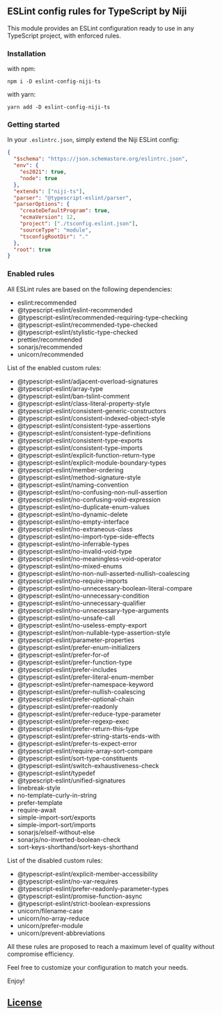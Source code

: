## ESLint config rules for TypeScript by Niji

This module provides an ESLint configuration ready to use in any TypeScript project, with enforced rules.

### Installation

with npm:

```shell
npm i -D eslint-config-niji-ts
```

with yarn:

```shell
yarn add -D eslint-config-niji-ts
```

### Getting started

In your `.eslintrc.json`, simply extend the Niji ESLint config:

```json
{
  "$schema": "https://json.schemastore.org/eslintrc.json",
  "env": {
    "es2021": true,
    "node": true
  },
  "extends": ["niji-ts"],
  "parser": "@typescript-eslint/parser",
  "parserOptions": {
    "createDefaultProgram": true,
    "ecmaVersion": 12,
    "project": ["./tsconfig.eslint.json"],
    "sourceType": "module",
    "tsconfigRootDir": "."
  },
  "root": true
}
```

### Enabled rules

All ESLint rules are based on the following dependencies:

- eslint:recommended
- @typescript-eslint/eslint-recommended
- @typescript-eslint/recommended-requiring-type-checking
- @typescript-eslint/recommended-type-checked
- @typescript-eslint/stylistic-type-checked
- prettier/recommended
- sonarjs/recommended
- unicorn/recommended

List of the enabled custom rules:

- @typescript-eslint/adjacent-overload-signatures
- @typescript-eslint/array-type
- @typescript-eslint/ban-tslint-comment
- @typescript-eslint/class-literal-property-style
- @typescript-eslint/consistent-generic-constructors
- @typescript-eslint/consistent-indexed-object-style
- @typescript-eslint/consistent-type-assertions
- @typescript-eslint/consistent-type-definitions
- @typescript-eslint/consistent-type-exports
- @typescript-eslint/consistent-type-imports
- @typescript-eslint/explicit-function-return-type
- @typescript-eslint/explicit-module-boundary-types
- @typescript-eslint/member-ordering
- @typescript-eslint/method-signature-style
- @typescript-eslint/naming-convention
- @typescript-eslint/no-confusing-non-null-assertion
- @typescript-eslint/no-confusing-void-expression
- @typescript-eslint/no-duplicate-enum-values
- @typescript-eslint/no-dynamic-delete
- @typescript-eslint/no-empty-interface
- @typescript-eslint/no-extraneous-class
- @typescript-eslint/no-import-type-side-effects
- @typescript-eslint/no-inferrable-types
- @typescript-eslint/no-invalid-void-type
- @typescript-eslint/no-meaningless-void-operator
- @typescript-eslint/no-mixed-enums
- @typescript-eslint/no-non-null-asserted-nullish-coalescing
- @typescript-eslint/no-require-imports
- @typescript-eslint/no-unnecessary-boolean-literal-compare
- @typescript-eslint/no-unnecessary-condition
- @typescript-eslint/no-unnecessary-qualifier
- @typescript-eslint/no-unnecessary-type-arguments
- @typescript-eslint/no-unsafe-call
- @typescript-eslint/no-useless-empty-export
- @typescript-eslint/non-nullable-type-assertion-style
- @typescript-eslint/parameter-properties
- @typescript-eslint/prefer-enum-initializers
- @typescript-eslint/prefer-for-of
- @typescript-eslint/prefer-function-type
- @typescript-eslint/prefer-includes
- @typescript-eslint/prefer-literal-enum-member
- @typescript-eslint/prefer-namespace-keyword
- @typescript-eslint/prefer-nullish-coalescing
- @typescript-eslint/prefer-optional-chain
- @typescript-eslint/prefer-readonly
- @typescript-eslint/prefer-reduce-type-parameter
- @typescript-eslint/prefer-regexp-exec
- @typescript-eslint/prefer-return-this-type
- @typescript-eslint/prefer-string-starts-ends-with
- @typescript-eslint/prefer-ts-expect-error
- @typescript-eslint/require-array-sort-compare
- @typescript-eslint/sort-type-constituents
- @typescript-eslint/switch-exhaustiveness-check
- @typescript-eslint/typedef
- @typescript-eslint/unified-signatures
- linebreak-style
- no-template-curly-in-string
- prefer-template
- require-await
- simple-import-sort/exports
- simple-import-sort/imports
- sonarjs/elseif-without-else
- sonarjs/no-inverted-boolean-check
- sort-keys-shorthand/sort-keys-shorthand

List of the disabled custom rules:

- @typescript-eslint/explicit-member-accessibility
- @typescript-eslint/no-var-requires
- @typescript-eslint/prefer-readonly-parameter-types
- @typescript-eslint/promise-function-async
- @typescript-eslint/strict-boolean-expressions
- unicorn/filename-case
- unicorn/no-array-reduce
- unicorn/prefer-module
- unicorn/prevent-abbreviations

All these rules are proposed to reach a maximum level of quality without compromise efficiency.

Feel free to customize your configuration to match your needs.

Enjoy!

## [License](https://github.com/NijiDigital/eslint-ts-niji/blob/main/LICENSE)
